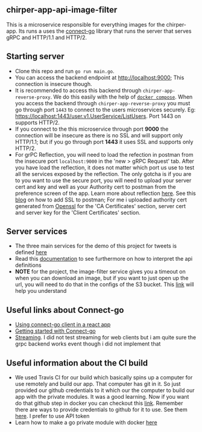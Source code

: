 ## chirper-app-api-image-filter

This is a microservice responsible for everything images for the chirper-app. Its runs a uses the [connect-go](https://connect.build/docs/go/getting-started/) library that runs the server that serves gRPC and HTTP/1.1 and HTTP/2.

## Starting server

- Clone this repo and run `go run main.go`.
- You can access the backend endpoint at [http://localhost:9000](http://localhost:9000); This connection is insecure though.
- It is recommended to access this backend through `chirper-app-reverse-proxy`. We do this easily with the help of [`docker compose`](https://docs.docker.com/compose/compose-file/compose-file-v3/). When you access the backend through `chirper-app-reverse-proxy` you must go through port `1443` to connect to the users microservices securely. Eg: [https://localhost:1443/user.v1.UserService/ListUsers](https://localhost:1443/user.v1.UserService/ListUsers). Port 1443 on supports HTTP/2.
- If you connect to the this microservice through port **9000** the connection will be insecure as there is no SSL and will support only HTTP/1.1; but if you go through port **1443** it uses SSL and supports only HTTP/2.
- For grPC Reflection, you will need to load the refection in postman from the insecure port `localhost:9000` in the 'new > gRPC Request' tab. After you have load the reflection, it does not matter which port us use to test all the services exposed by the reflection. The only gotcha is if you are to you want to use the secure port, you will need to upload your server cert and key and well as your Authority cert to postman from the preference screen of the app. Learn more about reflection [here](https://www.youtube.com/watch?v=yluYiCj71ss). See this [blog](https://learning.postman.com/docs/sending-requests/certificates/) on how to add SSL to postman; For me i uploaded authority cert generated from [Openssl](https://man.openbsd.org/openssl.1#x509) for the 'CA Certificates' section, server cert and server key for the 'Client Certificates' section.

## Server services

- The three main services for the demo of this project for tweets is defined [here](https://github.com/okpalaChidiebere/chirper-app-apis/blob/master/user/v1/api.proto)
- Read this [documentation](https://cloud.google.com/endpoints/docs/grpc/transcoding) to see furthermore on how to interpret the api definitions
- **NOTE** for the project, the image-filter service gives you a timeout on when you can download an image, but if you want to just open up the url, you will need to do that in the configs of the S3 bucket. This [link](https://repost.aws/knowledge-center/s3-static-website-endpoint-error) will help you understand

## Useful links about Connect-go

- [Using connect-go client in a react app](https://crieit.net/posts/connect-go-with-cors)
- [Getting started with Connect-go](https://connect.build/docs/go/getting-started/)
- [Streaming](https://connect.build/docs/go/streaming/). I did not test streaming for web clients but i am quite sure the grpc backend works event though i did not implement that

## Useful information about the CI build

- We used Travis CI for our build which basically spins up a computer for use remotely and build our app. That computer has git in it. So just provided our github credentials to it which our the computer to build our app with the private modules. It was a good learning. Now if you want do that github step in docker you can checkout this [link](https://jwenz723.medium.com/fetching-private-go-modules-during-docker-build-5b76aa690280). Remember there are ways to provide credentials to github for it to use. See them [here](https://docs.travis-ci.com/user/private-dependencies/). I prefer to use API token
- Learn how to make a go private module with docker [here](https://medium.com/the-godev-corner/how-to-create-a-go-private-module-with-docker-b705e4d195c4)
